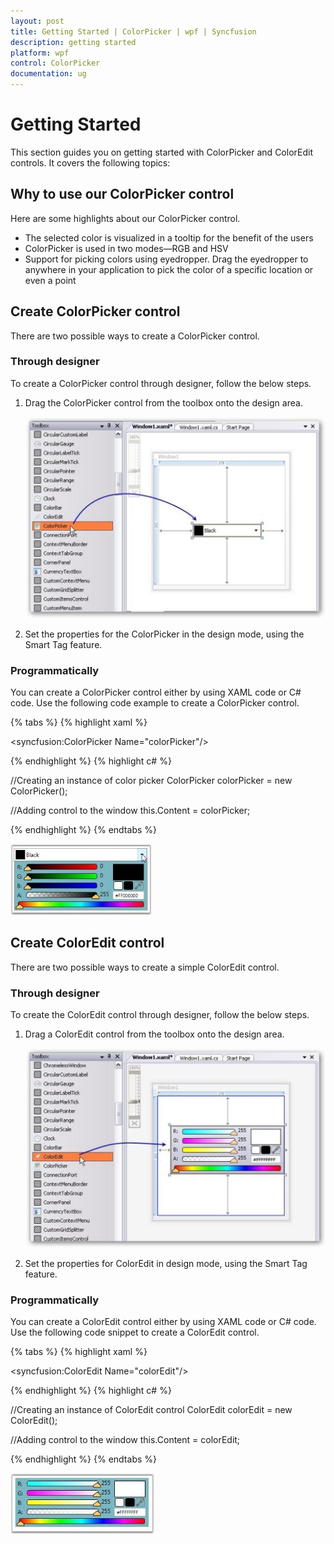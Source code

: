 ```yaml
---
layout: post
title: Getting Started | ColorPicker | wpf | Syncfusion
description: getting started
platform: wpf
control: ColorPicker
documentation: ug
---
```


# Getting Started

This section guides you on getting started with ColorPicker and ColorEdit controls. It covers the following topics:

## Why to use our ColorPicker control

Here are some highlights about our ColorPicker control.

* The selected color is visualized in a tooltip for the benefit of the users
* ColorPicker is used in two modes—RGB and HSV
* Support for picking colors using eyedropper. Drag the eyedropper to anywhere in your application to pick the color of a specific location or even a point

## Create ColorPicker control

There are two possible ways to create a ColorPicker control.

### Through designer

To create a ColorPicker control through designer, follow the below steps.

1. Drag the ColorPicker control from the toolbox onto the design area. 

   ![](Getting-Started_images/Getting-Started_img1.jpeg)

2. Set the properties for the ColorPicker in the design mode, using the Smart Tag feature.

### Programmatically

You can create a ColorPicker control either by using XAML code or C# code. Use the following code example to create a ColorPicker control.

{% tabs %}
{% highlight xaml %}

<!-- Adding ColorPicker -->
<syncfusion:ColorPicker  Name="colorPicker"/>

{% endhighlight %}
{% highlight c# %}

//Creating an instance of color picker
ColorPicker colorPicker = new ColorPicker();

//Adding control to the window
this.Content = colorPicker;

{% endhighlight %}
{% endtabs %}

   ![](Getting-Started_images/Getting-Started_img2.jpeg)

## Create ColorEdit control

There are two possible ways to create a simple ColorEdit control.

### Through designer 

To create the ColorEdit control through designer, follow the below steps.

1. Drag a ColorEdit control from the toolbox onto the design area.

   ![](Getting-Started_images/Getting-Started_img3.jpeg)

2. Set the properties for ColorEdit in design mode, using the Smart Tag feature. 

### Programmatically

You can create a ColorEdit control either by using XAML code or C# code. Use the following code snippet to create a ColorEdit control.

{% tabs %}
{% highlight xaml %}

<!-- Adding ColorEdit -->
<syncfusion:ColorEdit  Name="colorEdit"/>

{% endhighlight %}
{% highlight c# %}

//Creating an instance of ColorEdit control
ColorEdit colorEdit = new ColorEdit();

//Adding control to the window
this.Content = colorEdit; 

{% endhighlight %}
{% endtabs %}

   ![](Getting-Started_images/Getting-Started_img4.jpeg)
